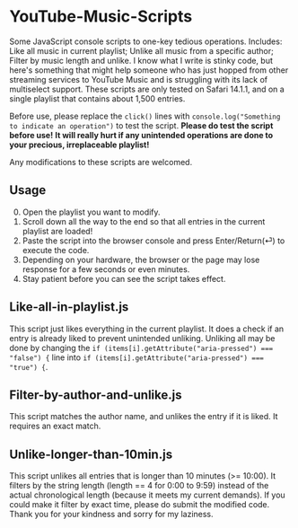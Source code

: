 # YouTube-Music-Scripts
Some JavaScript console scripts to one-key tedious operations. Includes: Like all music in current playlist; Unlike all music from a specific author; Filter by music length and unlike.
I know what I write is stinky code, but here's something that might help someone who has just hopped from other streaming services to YouTube Music and is struggling with its lack of multiselect support.
These scripts are only tested on Safari 14.1.1, and on a single playlist that contains about 1,500 entries.

Before use, please replace the `click()` lines with `console.log("Something to indicate an operation")` to test the script. 
**Please do test the script before use!**
**It will really hurt if any unintended operations are done to your precious, irreplaceable playlist!**

Any modifications to these scripts are welcomed.

## Usage
0. Open the playlist you want to modify.
0. Scroll down all the way to the end so that all entries in the current playlist are loaded!
0. Paste the script into the browser console and press Enter/Return(⏎) to execute the code.
0. Depending on your hardware, the browser or the page may lose response for a few seconds or even minutes.
0. Stay patient before you can see the script takes effect.

## Like-all-in-playlist.js
This script just likes everything in the current playlist.
It does a check if an entry is already liked to prevent unintended unliking.
Unliking all may be done by changing the `if (items[i].getAttribute("aria-pressed") === "false") {` line into `if (items[i].getAttribute("aria-pressed") === "true") {`.

## Filter-by-author-and-unlike.js
This script matches the author name, and unlikes the entry if it is liked.
It requires an exact match.

## Unlike-longer-than-10min.js
This script unlikes all entries that is longer than 10 minutes (>= 10:00).
It filters by the string length (length == 4 for 0:00 to 9:59) instead of the actual chronological length (because it meets my current demands).
If you could make it filter by exact time, please do submit the modified code. Thank you for your kindness and sorry for my laziness.
